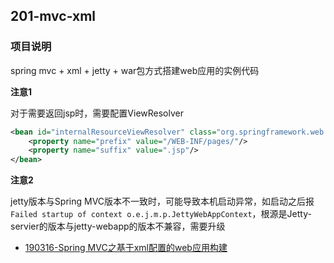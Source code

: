 ## 201-mvc-xml

### 项目说明

spring mvc + xml + jetty + war包方式搭建web应用的实例代码

**注意1**

对于需要返回jsp时，需要配置ViewResolver

```xml
<bean id="internalResourceViewResolver" class="org.springframework.web.servlet.view.InternalResourceViewResolver">
    <property name="prefix" value="/WEB-INF/pages/"/>
    <property name="suffix" value=".jsp"/>
</bean>
```

**注意2**

jetty版本与Spring MVC版本不一致时，可能导致本机启动异常，如启动之后报 `Failed startup of context o.e.j.m.p.JettyWebAppContext`，根源是Jetty-servier的版本与jetty-webapp的版本不兼容，需要升级

- [190316-Spring MVC之基于xml配置的web应用构建](http://spring.hhui.top/spring-blog/2019/03/16/190316-Spring-MVC%E4%B9%8B%E5%9F%BA%E4%BA%8Exml%E9%85%8D%E7%BD%AE%E7%9A%84web%E5%BA%94%E7%94%A8%E6%9E%84%E5%BB%BA/)